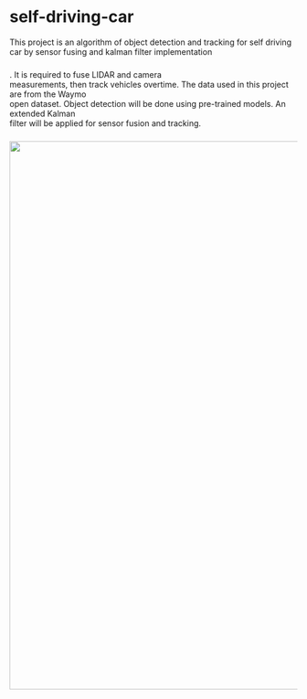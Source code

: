 # self-driving-car
<p align="left">This project is an algorithm of object detection and tracking for self driving car by sensor fusing and kalman filter implementation</p>

###

<p align="left">. It is required to fuse LIDAR and camera <br>measurements, then track vehicles overtime. The data used in this project are from the Waymo <br>open dataset. Object detection will be done using pre-trained models. An extended Kalman <br>filter will be applied for sensor fusion and tracking.</p>

###

<div align="center">
  <img height="960" src="https://github-production-user-asset-6210df.s3.amazonaws.com/106450266/339569491-71404fbb-e9c5-494b-b568-087de4a41006.png?X-Amz-Algorithm=AWS4-HMAC-SHA256&X-Amz-Credential=AKIAVCODYLSA53PQK4ZA%2F20240613%2Fus-east-1%2Fs3%2Faws4_request&X-Amz-Date=20240613T222550Z&X-Amz-Expires=300&X-Amz-Signature=24bada08bce03633e7df9eb765349cff3ceb8ff75082d570671803294c7b030b&X-Amz-SignedHeaders=host&actor_id=106450266&key_id=0&repo_id=814811229"  />
</div>

###
